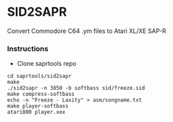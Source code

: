 # SID2SAPR

Convert Commodore C64 .ym files to Atari XL/XE SAP-R

### Instructions

* Clone saprtools repo

```
cd saprtools/sid2sapr
make
./sid2sapr -n 3850 -b softbass sid/freeze.sid
make compress-softbass
echo -n "Freeze - Laxity" > asm/songname.txt
make player-softbass
atari800 player.xex
```

